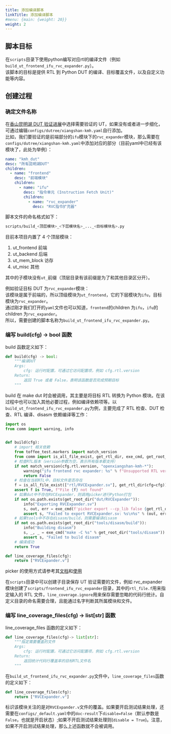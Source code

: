 ```yaml
---
title: 添加编译脚本
linkTitle: 添加编译脚本
#menu: {main: {weight: 20}}
weight: 2
---
```


## 脚本目标

在`scripts`目录下使用python编写对应rtl的编译文件（例如`build_ut_frontend_ifu_rvc_expander.py`）。   
该脚本的目标是提供 RTL 到 Python DUT 的编译、目标覆盖文件，以及自定义功能等内容。

## 创建过程

### 确定文件名称

在[香山昆明湖 DUT 验证进展]()中选择需要验证的 UT，如果没有或者进一步细化，可通过编辑`configs/dutree/xiangshan-kmh.yaml`自行添加。   
比如，我们要验证的是前端部分的`ifu`模块下的`rvc_expander`模块，那么需要在`configs/dutree/xiangshan-kmh.yaml`中添加对应的部分（目前yaml中已经有该模块了，此处为举例）：

```yaml
name: "kmh_dut"
desc: "所有昆明湖DUT"
children:
  - name: "frontend"
    desc: "前端模块"
    children:
      - name: "ifu"
        desc: "指令单元 (Instruction Fetch Unit)"
        children:
          - name: "rvc_expander"
            desc: "RVC指令扩充器"
```

脚本文件的命名格式如下：

```bash
scripts/build_<顶层模块>_<下层模块名>_..._<目标模块名>.py
```

目前本项目内置了 4 个顶层模块：

1. ut_frontend 前端
1. ut_backend 后端
1. ut_mem_block 访存
1. ut_misc 其他

其中的子模块没有`ut_`前缀（顶层目录有该前缀是为了和其他目录区分开）。

例如验证目标 DUT 为`rvc_expander`模块：  
该模块是属于前端的，所以顶级模块为`ut_frontend`，它的下层模块为`ifu`，目标模块为`rvc_expander`。  
通过刚才我们打开的`yaml`文件也可以知道，`frontend`的children 为`ifu`，`ifu`的children 为`rvc_expander`。    
所以，需要创建的脚本名称为`build_ut_frontend_ifu_rvc_expander.py`。


### 编写 build(cfg) -> bool 函数

build 函数定义如下：

```python
def build(cfg) -> bool:
    """编译DUT
    Args:
        cfg: 运行时配置，可通过它访问配置项，例如 cfg.rtl.version
    Return:
        返回 True 或者 False，表明该函数是否完成预期目标
    """
```

build 在 make dut 时会被调用，其主要是将目标 RTL 转换为 Python 模块。在该过程中也可以加入其他必要过程，例如编译依赖项等。以`build_ut_frontend_ifu_rvc_expander.py`为例，主要完成了 RTL 检查、DUT 检查、RTL 编译、disasm 依赖编译等工作：

```python
import os
from comm import warning, info


def build(cfg):
    # import 相关依赖
    from toffee_test.markers import match_version
    from comm import is_all_file_exist, get_rtl_dir, exe_cmd, get_root_dir
    # 检查RTL版本（version参数为空，表示所有版本都支持）
    if not match_version(cfg.rtl.version, "openxiangshan-kmh-*"):
        warning("ifu frontend rvc expander: %s" % f"Unsupported RTL version {cfg.rtl.version}")
        return False
    # 检查在当前RTL中，目标文件是否存在
    f = is_all_file_exist(["rtl/RVCExpander.sv"], get_rtl_dir(cfg=cfg))
    assert f is True, f"File {f} not found"
    # 如果dut中不存在RVCExpander，则调用picker进行Python打包
    if not os.path.exists(get_root_dir("dut/RVCExpander")):
        info("Exporting RVCExpander.sv")
        s, out, err = exe_cmd(f'picker export --cp_lib false {get_rtl_dir("rtl/RVCExpander.sv", cfg=cfg)} --lang python --tdir {get_root_dir("dut")}/ -w rvc.fst -c')
        assert s, "Failed to export RVCExpander.sv: %s\n%s" % (out, err)
    # 如果tools中不存在disasm/build，则需要编译disasm
    if not os.path.exists(get_root_dir("tools/disasm/build")):
        info("Building disasm")
        s, _, _ = exe_cmd("make -C %s" % get_root_dir("tools/disasm"))
        assert s, "Failed to build disasm"
    # 编译成功
    return True

def line_coverage_files(cfg):
    return ["RVCExpander.v"]
```

picker 的使用方式请参考其[文档](https://github.com/XS-MLVP/picker/blob/master/README.zh.md)和[使用](https://open-verify.cc/mlvp/docs/env_usage/picker_usage/)

在`scripts`目录中可以创建子目录保存 UT 验证需要的文件，例如 rvc_expander 模块创建了`scripts/frontend_ifu_rvc_expander`目录，其中的`rtl_file.f`用来指定输入的 RTL 文件，`line_coverage.ignore`用来保存需要忽略的代码行统计。自定义目录的命名需要合理，且能通过名字判断其所属模块和文件。

### 编写 line_coverage_files(cfg) -> list[str] 函数

line_coverage_files 函数的定义如下：

```python
def line_coverage_files(cfg)-> list[str]:
    """指定需要覆盖的文件
    Args:
        cfg: 运行时配置，可通过它访问配置项，例如 cfg.rtl.version
    Return:
        返回统计代码行覆盖率的目标RTL文件名
    """
```

在`build_ut_frontend_ifu_rvc_expander.py`文件中，`line_coverage_files`函数的定义如下：

```python
def line_coverage_files(cfg):
    return ["RVCExpander.v"]
```

标识该模块关注的是对`RVCExpander.v`文件的覆盖。如果要开启测试结果处理，还需要在`configs/_default.yaml`中的`doc-result`下`disable=False`（默认参数是`False`，也就是开启状态）;如果不开启测试结果处理则(`disable = True`)。注意，如果不开启测试结果处理，那么上述函数就不会被调用。
